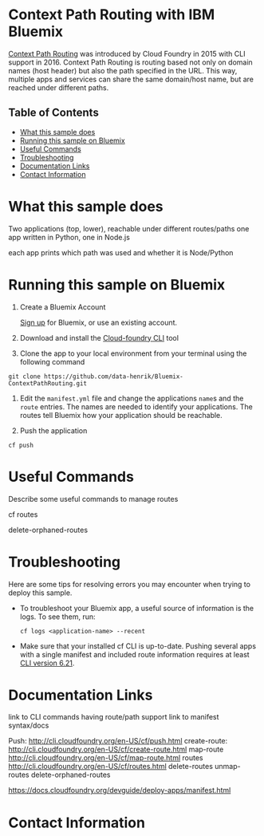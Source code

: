 # Context Path Routing with IBM Bluemix

[Context Path Routing](https://www.cloudfoundry.org/context-path-routing/) was introduced by Cloud Foundry in 2015 with CLI support in 2016. Context Path Routing is routing based not only on domain names (host header) but also the path specified in the URL. This way, multiple apps and services can share the same domain/host name, but are reached under different paths.

## Table of Contents
* [What this sample does](#what-this-sample-does)
* [Running this sample on Bluemix](#running-this-sample-on-bluemix)
* [Useful Commands](#useful-commands)
* [Troubleshooting](#troubleshooting)
* [Documentation Links](#documentation-links)
* [Contact Information](#contact-information)


# What this sample does
Two applications (top, lower), reachable under different routes/paths
one app written in Python, one in Node.js   

each app prints which path was used and whether it is Node/Python


# Running this sample on Bluemix

1. Create a Bluemix Account

    [Sign up][bluemix_signup_url] for Bluemix, or use an existing account.

1. Download and install the [Cloud-foundry CLI][cloud_foundry_url] tool

1. Clone the app to your local environment from your terminal using the following command

  ```
  git clone https://github.com/data-henrik/Bluemix-ContextPathRouting.git
  ```

1. Edit the `manifest.yml` file and change the applications `name`s and the `route` entries. The names are needed to identify your applications. The routes tell Bluemix how your application should be reachable.
  

1. Push the application

  ```
  cf push
  ```
  
# Useful Commands
Describe some useful commands to manage routes

cf routes

delete-orphaned-routes

# Troubleshooting

Here are some tips for resolving errors you may encounter when trying to deploy this sample.

- To troubleshoot your Bluemix app, a useful source of information is the logs. To see them, run:

    ```
    cf logs <application-name> --recent
    ```

- Make sure that your installed cf CLI is up-to-date. Pushing several apps with a single manifest and
  included route information requires at least [CLI version 6.21](https://github.com/cloudfoundry/cli/releases/tag/v6.21.0).
  
  
# Documentation Links

link to CLI commands having route/path support
link to manifest syntax/docs

Push: http://cli.cloudfoundry.org/en-US/cf/push.html
create-route: http://cli.cloudfoundry.org/en-US/cf/create-route.html
map-route http://cli.cloudfoundry.org/en-US/cf/map-route.html
routes http://cli.cloudfoundry.org/en-US/cf/routes.html
delete-routes
unmap-routes
delete-orphaned-routes

https://docs.cloudfoundry.org/devguide/deploy-apps/manifest.html

# Contact Information


[cloud_foundry_url]: https://github.com/cloudfoundry/cli
[bluemix_signup_url]: https://console.ng.bluemix.net/
